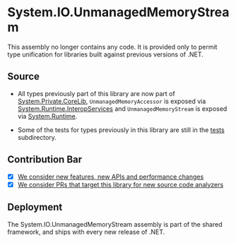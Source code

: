 # System.IO.UnmanagedMemoryStream
This assembly no longer contains any code.  It is provided only to permit type unification for libraries built against previous versions of .NET.

## Source
* All types previously part of this library are now part of [System.Private.CoreLib](../System.Private.CoreLib/), `UnmanagedMemoryAccessor` is exposed via [System.Runtime.InteropServices](../System.Runtime.InteropServices/) and `UnmanagedMemoryStream` is exposed via [System.Runtime](../System.Runtime/).

* Some of the tests for types previously in this library are still in the [tests](tests/) subdirectory.


## Contribution Bar
- [x] [We consider new features, new APIs and performance changes](../../libraries/README.md#primary-bar)
- [x] [We consider PRs that target this library for new source code analyzers](../../libraries/README.md#secondary-bars)

## Deployment
The System.IO.UnmanagedMemoryStream assembly is part of the shared framework, and ships with every new release of .NET.
